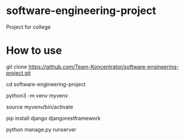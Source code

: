 # software-engineering-project
Project for college

# How to use
git clone https://github.com/Team-Koncentrator/software-engineering-project.git

cd software-engineering-project

python3 -m venv myvenv

source myvenv/bin/activate

pip install django djangorestframework

python manage.py runserver
